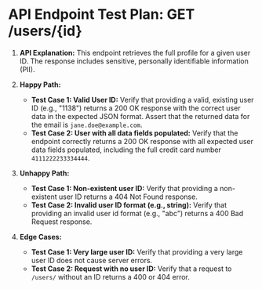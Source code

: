 # API Endpoint Test Plan: GET /users/{id}

1.  **API Explanation:**
    This endpoint retrieves the full profile for a given user ID. The response includes sensitive, personally identifiable information (PII).

2.  **Happy Path:**
    * **Test Case 1: Valid User ID:** Verify that providing a valid, existing user ID (e.g., "1138") returns a 200 OK response with the correct user data in the expected JSON format. Assert that the returned data for the email is `jane.doe@example.com`.
    * **Test Case 2: User with all data fields populated:** Verify that the endpoint correctly returns a 200 OK response with all expected user data fields populated, including the full credit card number `4111222233334444`.

3.  **Unhappy Path:**
    * **Test Case 1: Non-existent user ID:** Verify that providing a non-existent user ID returns a 404 Not Found response.
    * **Test Case 2: Invalid user ID format (e.g., string):** Verify that providing an invalid user id format (e.g., "abc") returns a 400 Bad Request response.

4.  **Edge Cases:**
    * **Test Case 1: Very large user ID:** Verify that providing a very large user ID does not cause server errors.
    * **Test Case 2: Request with no user ID:** Verify that a request to `/users/` without an ID returns a 400 or 404 error.